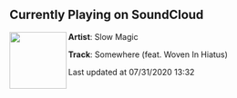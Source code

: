 ## Currently Playing on SoundCloud

[<img align="left" width="100" src="https://i1.sndcdn.com/artworks-imH1zbPrpEhulb9U-E5Vpzg-t50x50.jpg">](https://soundcloud.com/slowmagic/somewhere-feat-woven-in-hiatus?in=movingcastle/sets/slow-magic-closer-2-u)

**Artist**: Slow Magic 

**Track**: Somewhere (feat. Woven In Hiatus)

Last updated at 07/31/2020 13:32

